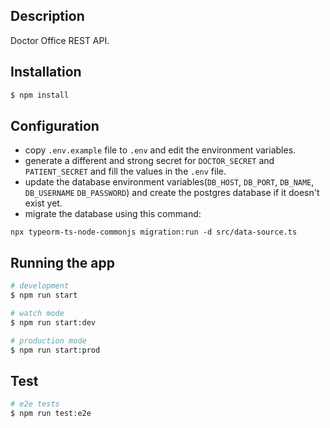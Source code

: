 ## Description

Doctor Office REST API.

## Installation

```bash
$ npm install
```

## Configuration

- copy `.env.example` file to `.env` and edit the environment variables.
- generate a different and strong secret for `DOCTOR_SECRET` and `PATIENT_SECRET` and fill the values in the `.env` file.
- update the database environment variables(`DB_HOST`, `DB_PORT`, `DB_NAME`, `DB_USERNAME` `DB_PASSWORD`) and create the postgres database if it doesn't exist yet.
- migrate the database using this command:
```
npx typeorm-ts-node-commonjs migration:run -d src/data-source.ts
```

## Running the app

```bash
# development
$ npm run start

# watch mode
$ npm run start:dev

# production mode
$ npm run start:prod
```

## Test

```bash
# e2e tests
$ npm run test:e2e
```